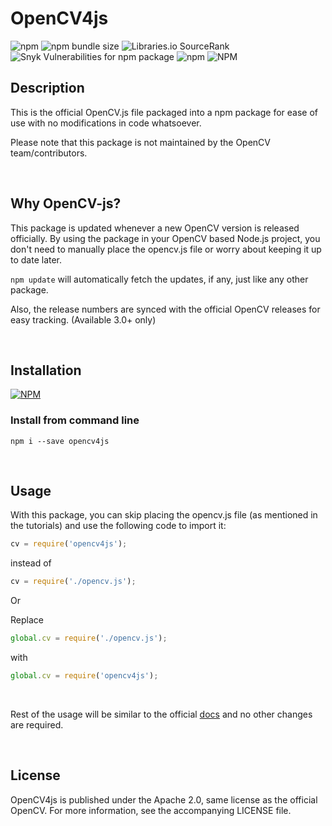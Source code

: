 # OpenCV4js

![npm](https://img.shields.io/npm/v/opencv4js)
![npm bundle size](https://img.shields.io/bundlephobia/min/opencv4js)
![Libraries.io SourceRank](https://img.shields.io/librariesio/sourcerank/npm/opencv4js) <!-- ![Depfu](https://img.shields.io/depfu/arghyadeep-k/opencv4js) --> 
![Snyk Vulnerabilities for npm package](https://img.shields.io/snyk/vulnerabilities/npm/opencv4js)
![npm](https://img.shields.io/npm/dt/opencv4js)
![NPM](https://img.shields.io/npm/l/opencv4js?color=blue)

## Description
This is the official OpenCV.js file packaged into a npm package for ease of use with no modifications in code whatsoever. 

Please note that this package is not maintained by the OpenCV team/contributors. 

<br>

## Why OpenCV-js?

This package is updated whenever a new OpenCV version is released officially. By using the package in your OpenCV based Node.js project, you don't need to manually place the opencv.js file or worry about keeping it up to date later.

`npm update` will automatically fetch the updates, if any, just like any other package.

Also, the release numbers are synced with the official OpenCV releases for easy tracking. (Available 3.0+ only)

<br>


## Installation

[![NPM](https://nodei.co/npm/opencv4js.png)](https://nodei.co/npm/opencv4js/)

### Install from command line
`npm i --save opencv4js`

<br>

## Usage

With this package, you can skip placing the opencv.js file (as mentioned in the tutorials) and use the following code to import it:
```javascript
cv = require('opencv4js');
``` 

instead of 

```javascript
cv = require('./opencv.js');
```

Or

Replace 
```javascript
global.cv = require('./opencv.js');
``` 
with 
```javascript
global.cv = require('opencv4js');
```
<br>

Rest of the usage will be similar to the official <a href="https://docs.opencv.org/master/dc/de6/tutorial_js_nodejs.html">docs</a> and no other changes are required.

<br>

## License
OpenCV4js is published under the Apache 2.0, same license as the official OpenCV. 
For more information, see the accompanying LICENSE file. 
